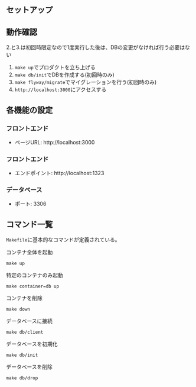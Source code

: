 ## セットアップ

## 動作確認

2.と3.は初回時限定なので1度実行した後は、DBの変更がなければ行う必要はない

1. `make up`でプロダクトを立ち上げる
2. `make db/init`でDBを作成する(初回時のみ)
3. `make flyway/migrate`でマイグレーションを行う(初回時のみ)
4. `http://localhost:3000`にアクセスする

## 各機能の設定

### フロントエンド

- ページURL: http://localhost:3000

### フロントエンド

- エンドポイント: http://localhost:1323

### データベース

- ポート: 3306

## コマンド一覧

`Makefile`に基本的なコマンドが定義されている。

コンテナ全体を起動
```
make up
```

特定のコンテナのみ起動
```
make container=db up
```

コンテナを削除
```
make down
```

データベースに接続
```
make db/client
```

データベースを初期化
```
make db/init
```

データベースを削除
```
make db/drop
```
